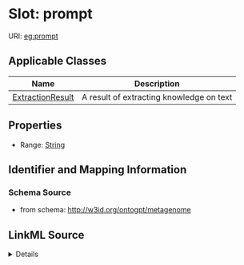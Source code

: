 # Slot: prompt

URI: [eg:prompt](http://w3id.org/ontogpt/environmental-metagenome/prompt)



<!-- no inheritance hierarchy -->




## Applicable Classes

| Name | Description |
| --- | --- |
[ExtractionResult](ExtractionResult.md) | A result of extracting knowledge on text






## Properties

* Range: [String](String.md)







## Identifier and Mapping Information







### Schema Source


* from schema: http://w3id.org/ontogpt/metagenome




## LinkML Source

<details>
```yaml
name: prompt
from_schema: http://w3id.org/ontogpt/metagenome
rank: 1000
alias: prompt
owner: ExtractionResult
domain_of:
- ExtractionResult
range: string

```
</details>
